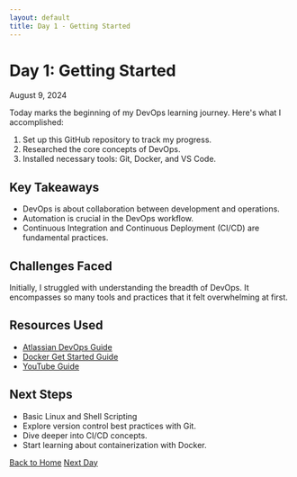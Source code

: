 ```yaml
---
layout: default
title: Day 1 - Getting Started
---
```


# Day 1: Getting Started

<div class="date">August 9, 2024</div>

Today marks the beginning of my DevOps learning journey. Here's what I accomplished:

1. Set up this GitHub repository to track my progress.
2. Researched the core concepts of DevOps.
3. Installed necessary tools: Git, Docker, and VS Code.

## Key Takeaways

<div class="takeaways">
  <ul>
    <li>DevOps is about collaboration between development and operations.</li>
    <li>Automation is crucial in the DevOps workflow.</li>
    <li>Continuous Integration and Continuous Deployment (CI/CD) are fundamental practices.</li>
  </ul>
</div>

## Challenges Faced

<div class="challenges">
  <p>Initially, I struggled with understanding the breadth of DevOps. It encompasses so many tools and practices that it felt overwhelming at first.</p>
</div>

## Resources Used

<div class="resources">
  <ul>
    <li><a href="https://www.atlassian.com/devops">Atlassian DevOps Guide</a></li>
    <li><a href="https://docs.docker.com/get-started/">Docker Get Started Guide</a></li>
    <li> <a href="https://youtube.com/playlist?list=PLdpzxOOAlwvIKMhk8WhzN1pYoJ1YU8Csa&si=okOhdeoRlaTeXk4H">YouTube Guide</a></li>
  </ul>
</div>

## Next Steps

<div class="next-steps">
  <ul>
    <li>Basic Linux and Shell Scripting </li>
    <li>Explore version control best practices with Git.</li>
    <li>Dive deeper into CI/CD concepts.</li>
    <li>Start learning about containerization with Docker.</li>
    
  </ul>
</div>

<div class="navigation">
  <a href="../index.md" class="btn">Back to Home</a>
  <a href="./day-2.md" class="btn">Next Day</a>
</div>